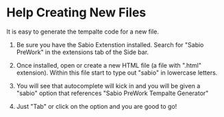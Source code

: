 # Help Creating New Files

It is easy to generate the tempalte code for a new file.

1. Be sure you have the Sabio Extenstion installed. Search for "Sabio PreWork" in the extensions tab of the Side bar.

2. Once installed, open or create a new HTML file (a file with ".html" extension). Within this file start to type out "sabio" in lowercase letters.

3. You will see that autocomplete will kick in and you will be given a "sabio" option that references "Sabio PreWork Tempalte Generator"

4. Just "Tab" or click on the option and you are good to go!
